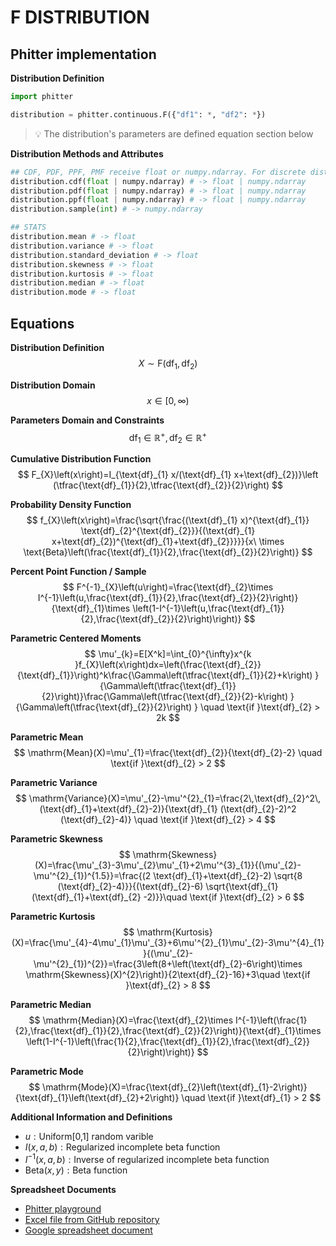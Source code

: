 # F DISTRIBUTION

## Phitter implementation

**Distribution Definition**

```python
import phitter

distribution = phitter.continuous.F({"df1": *, "df2": *})
```

> 💡 The distribution's parameters are defined equation section below

**Distribution Methods and Attributes**

```python
## CDF, PDF, PPF, PMF receive float or numpy.ndarray. For discrete distributions PMF instead of PDF. Parameters notation are in description of ditribution
distribution.cdf(float | numpy.ndarray) # -> float | numpy.ndarray
distribution.pdf(float | numpy.ndarray) # -> float | numpy.ndarray
distribution.ppf(float | numpy.ndarray) # -> float | numpy.ndarray
distribution.sample(int) # -> numpy.ndarray

## STATS
distribution.mean # -> float
distribution.variance # -> float
distribution.standard_deviation # -> float
distribution.skewness # -> float
distribution.kurtosis # -> float
distribution.median # -> float
distribution.mode # -> float
```

## Equations

**Distribution Definition**
$$ X\sim\mathrm{F}\left(\text{df}_{1},\text{df}_{2}\right) $$

**Distribution Domain**
$$ x\in [0,\infty)  $$

**Parameters Domain and Constraints**
$$ \text{df}_{1}\in\mathbb{R}^{+}, \text{df}_{2}\in\mathbb{R}^{+} $$

**Cumulative Distribution Function**
$$ F_{X}\left(x\right)=I_{\text{df}_{1} x/(\text{df}_{1} x+\text{df}_{2})}\left (\tfrac{\text{df}_{1}}{2},\tfrac{\text{df}_{2}}{2}\right) $$

**Probability Density Function**
$$ f_{X}\left(x\right)=\frac{\sqrt{\frac{(\text{df}_{1} x)^{\text{df}_{1}} \text{df}_{2}^{\text{df}_{2}}}{(\text{df}_{1} x+\text{df}_{2})^{\text{df}_{1}+\text{df}_{2}}}}}{x\ \times \text{Beta}\left(\frac{\text{df}_{1}}{2},\frac{\text{df}_{2}}{2}\right)} $$

**Percent Point Function / Sample**
$$ F^{-1}_{X}\left(u\right)=\frac{\text{df}_{2}\times I^{-1}\left(u,\frac{\text{df}_{1}}{2},\frac{\text{df}_{2}}{2}\right)}{\text{df}_{1}\times \left(1-I^{-1}\left(u,\frac{\text{df}_{1}}{2},\frac{\text{df}_{2}}{2}\right)\right)} $$

**Parametric Centered Moments**
$$ \mu'_{k}=E[X^k]=\int_{0}^{\infty}x^{k }f_{X}\left(x\right)dx=\left(\frac{\text{df}_{2}}{\text{df}_{1}}\right)^k\frac{\Gamma\left(\tfrac{\text{df}_{1}}{2}+k\right) }{\Gamma\left(\tfrac{\text{df}_{1}}{2}\right)}\frac{\Gamma\left(\tfrac{\text{df}_{2}}{2}-k\right) }{\Gamma\left(\tfrac{\text{df}_{2}}{2}\right) } \quad \text{if }\text{df}_{2} > 2k $$

**Parametric Mean**
$$ \mathrm{Mean}(X)=\mu'_{1}=\frac{\text{df}_{2}}{\text{df}_{2}-2} \quad \text{if }\text{df}_{2} > 2 $$

**Parametric Variance**
$$ \mathrm{Variance}(X)=\mu'_{2}-\mu'^{2}_{1}=\frac{2\,\text{df}_{2}^2\,(\text{df}_{1}+\text{df}_{2}-2)}{\text{df}_{1} (\text{df}_{2}-2)^2 (\text{df}_{2}-4)} \quad \text{if }\text{df}_{2} > 4 $$

**Parametric Skewness**
$$ \mathrm{Skewness}(X)=\frac{\mu'_{3}-3\mu'_{2}\mu'_{1}+2\mu'^{3}_{1}}{(\mu'_{2}-\mu'^{2}_{1})^{1.5}}=\frac{(2 \text{df}_{1}+\text{df}_{2}-2) \sqrt{8 (\text{df}_{2}-4)}}{(\text{df}_{2}-6) \sqrt{\text{df}_{1} (\text{df}_{1}+\text{df}_{2} -2)}}\quad \text{if }\text{df}_{2} > 6 $$

**Parametric Kurtosis**
$$ \mathrm{Kurtosis}(X)=\frac{\mu'_{4}-4\mu'_{1}\mu'_{3}+6\mu'^{2}_{1}\mu'_{2}-3\mu'^{4}_{1}}{(\mu'_{2}-\mu'^{2}_{1})^{2}}=\frac{3\left(8+\left(\text{df}_{2}-6\right)\times \mathrm{Skewness}(X)^{2}\right)}{2\text{df}_{2}-16}+3\quad \text{if }\text{df}_{2} > 8 $$

**Parametric Median**
$$ \mathrm{Median}(X)=\frac{\text{df}_{2}\times I^{-1}\left(\frac{1}{2},\frac{\text{df}_{1}}{2},\frac{\text{df}_{2}}{2}\right)}{\text{df}_{1}\times \left(1-I^{-1}\left(\frac{1}{2},\frac{\text{df}_{1}}{2},\frac{\text{df}_{2}}{2}\right)\right)} $$

**Parametric Mode**
$$ \mathrm{Mode}(X)=\frac{\text{df}_{2}\left(\text{df}_{1}-2\right)}{\text{df}_{1}\left(\text{df}_{2}+2\right)}  \quad \text{if }\text{df}_{1} > 2 $$

**Additional Information and Definitions**
- $u:\text{Uniform[0,1] random varible}$
- $I\left(x,a,b\right):\text{Regularized incomplete beta function}$
- $I^{-1}\left(x,a,b\right):\text{Inverse of regularized incomplete beta function}$
- $\text{Beta}\left(x,y\right):\text{Beta function}$

**Spreadsheet Documents**

-   [Phitter playground](https://phitter.io/distributions/continuous/f)
-   [Excel file from GitHub repository](https://github.com/phitterio/phitter-files/blob/main/continuous/f.xlsx)
-   [Google spreadsheet document](https://docs.google.com/spreadsheets/d/137gYI8B6MDnqFoQ4bY1crdpFSKtPzRgaJS564SY_CUY)
    